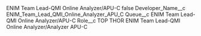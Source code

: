 <?xml version="1.0" encoding="UTF-8"?>
<CustomMetadata xmlns="http://soap.sforce.com/2006/04/metadata" xmlns:xsi="http://www.w3.org/2001/XMLSchema-instance" xmlns:xsd="http://www.w3.org/2001/XMLSchema">
    <label>ENIM Team Lead-QMI Online Analyzer/APU-C</label>
    <protected>false</protected>
    <values>
        <field>Developer_Name__c</field>
        <value xsi:type="xsd:string">ENIM_Team_Lead_QMI_Online_Analyzer_APU_C</value>
    </values>
    <values>
        <field>Queue__c</field>
        <value xsi:type="xsd:string">ENIM Team Lead-QMI Online Analyzer/APU-C</value>
    </values>
    <values>
        <field>Role__c</field>
        <value xsi:type="xsd:string">TOP THOR ENIM Team Lead-QMI Online Analyzer/Analyzer APU-C</value>
    </values>
</CustomMetadata>
